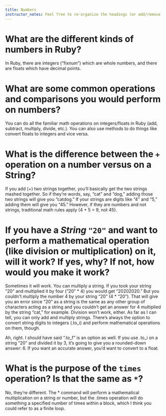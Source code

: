 ```yaml
---
title: Numbers
instructor_notes: Feel free to re-organize the headings (or add/remove headings) below. We included the headings for your benefit, but it's 100% fine if you want to write your responses in some different structure.
---
```


# What are the different kinds of numbers in Ruby?

In Ruby, there are integers (“fixnum”) which are whole numbers, and there are floats which have decimal points.


# What are some common operations and comparisons you would perform on numbers?

You can do all the familiar math operations on integers/floats in Ruby (add, subtract, multiply, divide, etc.). You can also use methods to do things like convert floats to integers and vice versa.


# What is the difference between the `+` operation on a number versus on a String?

If you add (+) two strings together, you’ll basically get the two strings mashed together. So if they’re words, say, “cat” and “dog,” adding those two strings will give you “catdog.” If your strings are digits like “4” and “5,” adding them will give you “45.” However, if they are numbers and not strings, traditional math rules apply (4 + 5 = 9, not 45). 


# If you have a _String_ `"20"` and want to perform a mathematical operation (like division or multiplication) on it, will it work? If yes, why? If not, how would you make it work?

Sometimes it will work. You can multiply a string. If you took your string “20” and multiplied it by four (“20” * 4) you would get “20202020.” But you couldn’t multiply the number 4 by your string “20” (4 * “20”). That will give you an error since “20” as a string is the same as any other group of characters acting as a string and you couldn’t get an answer for 4 multiplied by the string “cat,” for example. Division won’t work, either. As far as I can tell, you can only add and multiply strings. There’s always the option to convert string digits to integers (.to_i) and perform mathematical operations on them, though. 

Ah, right. I should have said “.to_f” is an option as well. If you use .to_i on a string “20” and divided it by 3, it’s going to give you a rounded-down answer: 6. If you want an accurate answer, you’d want to convert to a float.


# What is the purpose of the `times` operation? Is that the same as `*`?

No, they’re different. The * command will perform a mathematical multiplication on a string or number, but the .times operation will do something a specified number of times within a block, which I think you could refer to as a finite loop. 

